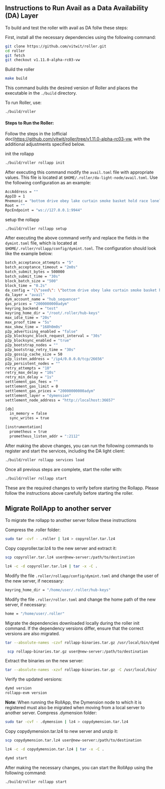 ## Instructions to Run Avail as a Data Availability (DA) Layer

To build and test the roller with avail as DA follw these steps:

First, install all the necessary dependencies using the following command:

```sh
git clone https://github.com/vitwit/roller.git
cd roller
git fetch
git checkout v1.11.0-alpha-rc03-vw
```
Build the roller 
```bash
make build
```

This command builds the desired version of Roller and places the executable
in the `./build` directory.

To run Roller, use:

```bash
./build/roller
```

#### Steps to Run the Roller:

Follow the steps in the (official doc)https://github.com/vitwit/roller/tree/v1.11.0-alpha-rc03-vw, with the additional adjustments specified below.

init the rollapp

```bash 
./build/roller rollapp init
```
After executing this command modify the `avail.toml` file with appropriate values. This file is located at `$HOME/.roller/da-light-node/avail.toml`. Use the following configuration as an example:
```bash
AccAddress = ""
AppID = 1
Mnemonic = "bottom drive obey lake curtain smoke basket hold race lonely fit walk//Alice"
Root = ""
RpcEndpoint = "ws://127.0.0.1:9944"
```

setup the rollapp

```bash 
./build/roller rollapp setup
```
After executing the above command verify and replace the fields in the `dymint.toml` file, which is located at `$HOME/.roller/rollapp/config/dymint.toml`. The configuration should look like the example below:
```bash
batch_acceptance_attempts = "5"
batch_acceptance_timeout = "2m0s"
batch_submit_bytes = 500000
batch_submit_time = "30s"
block_batch_size = "500"
block_time = "0.2s"
da_config = "{\"seed\": \"bottom drive obey lake curtain smoke basket hold race lonely fit walk//Alice\", \"api_url\": \"ws://127.0.0.1:9944\", \"app_id\": 1, \"tip\":0}"
da_layer = "avail"
dym_account_name = "hub_sequencer"
gas_prices = "2000000000adym"
keyring_backend = "test"
keyring_home_dir = "/root/.roller/hub-keys"
max_idle_time = "20s"
max_proof_time = "5s"
max_skew_time = "168h0m0s"
p2p_advertising_enabled = "false"
p2p_blocksync_block_request_interval = "30s"
p2p_blocksync_enabled = "true"
p2p_bootstrap_nodes = ""
p2p_bootstrap_retry_time = "30s"
p2p_gossip_cache_size = 50
p2p_listen_address = "/ip4/0.0.0.0/tcp/26656"
p2p_persistent_nodes = ""
retry_attempts = "10"
retry_max_delay = "10s"
retry_min_delay = "1s"
settlement_gas_fees = ""
settlement_gas_limit = 0
settlement_gas_prices = "20000000000adym"
settlement_layer = "dymension"
settlement_node_address = "http://localhost:36657"

[db]
  in_memory = false
  sync_writes = true

[instrumentation]
  prometheus = true
  prometheus_listen_addr = ":2112"

```

After making the above changes, you can run the following commands to register and start the services, including the DA light client:
```bash
./build/roller rollapp services load

```

Once all previous steps are complete, start the roller with:

```bash
./build/roller rollapp start
```

These are the required changes to verify before starting the Rollapp. Please follow the instructions above carefully before starting the roller.

## Migrate RollApp to another server

To migrate the rollapp to another server follow these instructions

Compress the .roller folder:

```sh
sudo tar -cvf - .roller | lz4 > copyroller.tar.lz4
```

Copy copyroller.tar.lz4 to the new server and extract it:

```sh
scp copyroller.tar.lz4 user@new-server:/path/to/destination
```

```sh
lz4 -c -d copyroller.tar.lz4 | tar -x -C .
```

Modify the file `.roller/rollapp/config/dymint.toml` and change the user of the new server, if necessary:

```sh
keyring_home_dir = "/home/user/.roller/hub-keys"
```

Modify the file `.roller/roller.toml` and change the home path of the new server, if necessary:

```sh
home = "/home/user/.roller"
```

Migrate the dependencies downloaded locally during the roller init command. If the dependency versions differ, ensure that the correct versions are also migrated.

```sh
tar --absolute-names -czvf rollapp-binaries.tar.gz /usr/local/bin/dymd /usr/local/bin/rollapp-evm
```

```sh
 scp rollapp-binaries.tar.gz user@new-server:/path/to/destination
 ```

Extract the binaries on the new server:

 ```sh
 tar --absolute-names -xzvf rollapp-binaries.tar.gz -C /usr/local/bin/
 ```

Verify the updated versions:

 ```sh
 dymd version
 rollapp-evm version
 ```

**Note**: When running the RollApp, the Dymension node to which it is registered must also be migrated when moving from a local server to another server.
Compress .dymension folder:

```sh
sudo tar -cvf - .dymension | lz4 > copydymension.tar.lz4
```

Copy copydymension.tar.lz4 to new server and unzip it:

```sh
scp copydymension.tar.lz4 user@new-server:/path/to/destination
```

```sh
lz4 -c -d copydymension.tar.lz4 | tar -x -C .
```

```sh
dymd start
```

After making the necessary changes, you can start the RollApp using the following command:

```sh
./build/roller rollapp start
```


